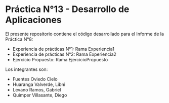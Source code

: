 # Práctica N°13 - Desarrollo de Aplicaciones

El presente repositorio contiene el código desarrollado para el Informe de la Práctica N°8:
- Experiencia de prácticas N°1: Rama Experiencia1
- Experiencia de prácticas N°2: Rama Experiencia2
- Ejercicio Propuesto: Rama EjercicioPropuesto

Los integrantes son:
- Fuentes Oviedo Cielo
- Huaranga Valverde, Libni
- Levano Ramos, Gabriel
- Quimper Villasante, Diego
